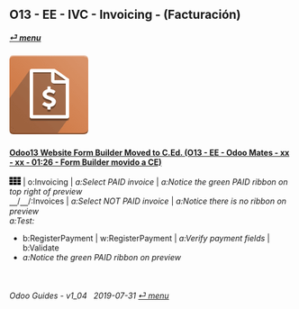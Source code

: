 ## O13 - EE - IVC - Invoicing - (Facturación)
#### [_&#x23CE; menu_](/en-uk/o13/ee/en-uk-o13-ee-guides-menu.md)  
### ![ivc](/doc/img/account_invoicing.png)

#### [Odoo13 Website Form Builder Moved to C.Ed. (O13 - EE - Odoo Mates - xx - xx - 01:26 - Form Builder movido a CE)](https://youtube.com/embed/o3WGNq4i344?autoplay=1&start=0&end=1m11s&rel=0)  
![apps](/doc/img/apps.png) | o:Invoicing | _a:Select PAID invoice_ | _a:Notice the green PAID ribbon on top right of preview_  
&#x23BD;/&#x23BD;/:Invoices | _a:Select NOT PAID invoice_ | _a:Notice there is no ribbon on preview_  
_a:Test:_  
  - b:RegisterPayment | w:RegisterPayment | _a:Verify payment fields_ | b:Validate  
  - _a:Notice the green PAID ribbon on preview_  
<br>

###### Odoo Guides - v1_04 &nbsp; 2019-07-31  [_&#x23CE; menu_](/en-uk/o13/ee/en-uk-o13-ee-guides-menu.md)  
